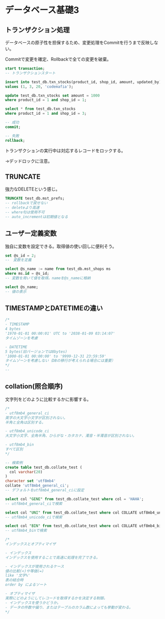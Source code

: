 # データベース基礎3

## トランザクション処理

データベースの原子性を担保するため、変更処理をCommitを行うまで反映しない。

Commitで変更を確定、Rollbackで全ての変更を破棄。

```sql
start transaction;
-- トランザクションスタート

insert into test_db.txn_stocks(product_id, shop_id, amount, updated_by)
values (1, 3, 20, 'codemafia');

update test_db.txn_stocks set amount = 1000
where product_id = 1 and shop_id = 1;

select * from test_db.txn_stocks
where product_id = 1 and shop_id = 3;

-- 成功
commit;

-- 失敗
rollback;

```

トランザクションの実行中は対応するレコードをロックする。

→デッドロックに注意。

## TRUNCATE

強力なDELETEという感じ。

```sql
TRUNCATE test_db.mst_prefs;
-- rollbackで戻せない
-- deleteより高速
-- where句は使用不可
-- auto_incrementは初期値となる
```

## ユーザー定義変数

独自に変数を設定できる。取得値の使い回しに便利そう。

```sql
set @s_id = 2;
--　変数を定義

select @s_name := name from test_db.mst_shops ms 
where ms.id = @s_id;
-- 変数を用いて値を取得。nameを@s_nameに格納

select @s_name;
-- 値の表示
```
## TIMESTAMPとDATETIMEの違い

```sql
/*
- TIMESTAMP
4 bytes
'1970-01-01 00:00:01' UTC to '2038-01-09 03:14:07'
タイムゾーンを考慮

- DATETIME
5 bytes(旧バージョンでは8bytes)
'1000-01-01 00:00:00' to '9999-12-31 23:59:59' 
タイムゾーンを考慮しない（DBの移行が考えられる場合には重要）
*/
-- 
```

## collation(照合順序)
文字列をどのように比較するかに影響する。

```sql
/* 
- utf8mb4_general_ci
英字の大文字小文字が区別されない。
半角と全角は区別する。

- utf8mb4_unicode_ci
大文字小文字、全角半角、ひらがな・カタカナ、濁音・半濁音が区別されない。

- utf8mb4_bin
すべて区別
*/

-- 検索例
create table test_db.collate_test (
  col varchar(20)
) 
character set 'utf8mb4'
collate 'utf8mb4_general_ci';
-- デフォルトをutf8mb4_general_ciに設定

select col "GENE" from test_db.collate_test where col = 'HAHA';
-- utf8mb4_general_ciで検索

select col "UNI" from test_db.collate_test where col COLLATE utf8mb4_unicode_ci = 'HAHA';
-- utf8mb4_unicode_ciで検索

select col "BIN" from test_db.collate_test where col COLLATE utf8mb4_bin = 'HAHA';
-- utf8mb4_binで検索
```

```sql
/*
インデックスとオプティマイザ

- インデックス
インデックスを使用することで高速に処理を完了できる。

- インデックスが使用されるケース
値の比較(<)や等価(=)
like '文字%'
表の結合時
order by によるソート

- オプティマイザ
実際にどのようにしてレコードを取得するかを決定する制御。
- インデックスを使うかどうか。
- データの件数や偏り、またはテーブルのカラム数によっても挙動が変わる。
*/
```